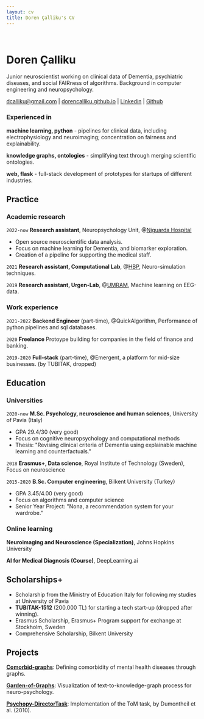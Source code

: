 ```yaml
---
layout: cv
title: Doren Çalliku's CV
---
```

<br>

# Doren Çalliku

Junior neuroscientist working on clinical data of Dementia, psychiatric diseases, and social FAIRness of algorithms. Background in computer engineering and neuropsychology. 

<div id="webaddress">
<a href="mailto:dcalliku@gmail.com">dcalliku@gmail.com</a>
| <a href="https://dorencalliku.github.io">dorencalliku.github.io</a>
| <a href="https://www.linkedin.com/in/doren-calliku-23a55623b/">Linkedin</a>
| <a href="https://github.com/DorenCalliku">Github</a>
</div>

### Experienced in

__machine learning, python__ - pipelines for clinical data, including electrophysiology and neuroimaging; concentration on fairness and explainability.

__knowledge graphs, ontologies__ - simplifying text through merging scientific ontologies. 

__web, flask__ - full-stack development of prototypes for startups of different industries. 

## Practice

### Academic research

`2022-now`
__Research assistant__, Neuropsychology Unit, @[Niguarda Hospital](https://www.ospedaleniguarda.it/EN/)

- Open source neuroscientific data analysis.
- Focus on machine learning for Dementia, and biomarker exploration. 
- Creation of a pipeline for supporting the medical staff.  

`2021`
__Research assistant, Computational Lab__, @[HBP](https://dangelo.unipv.it/researchlab/projects/hbp/), Neuro-simulation techniques.

`2019`
__Research assistant, Urgen-Lab__, @[UMRAM](http://umram.bilkent.edu.tr/index.php/research-groups/), Machine learning on EEG-data.

### Work experience

`2021-2022`
__Backend Engineer__ (part-time), @QuickAlgorithm, Performance of python pipelines and sql databases.

`2020`
__Freelance__ Protoype building for companies in the field of finance and banking.

`2019-2020`
__Full-stack__ (part-time), @Emergent, a platform for mid-size businesses. (by TUBITAK, dropped)

## Education

### Universities

`2020-now`
__M.Sc. Psychology, neuroscience and human sciences__, University of Pavia (Italy)

- GPA 29.4/30 (very good)
- Focus on cognitive neuropsychology and computational methods
- Thesis: "Revising clinical criteria of Dementia using explainable machine learning and counterfactuals."

`2018`
__Erasmus+, Data science__, Royal Institute of Technology (Sweden), Focus on neuroscience

`2015-2020`
__B.Sc. Computer engineering__, Bilkent University (Turkey)

- GPA 3.45/4.00 (very good)
- Focus on algorithms and computer science
- Senior Year Project: "Nona, a recommendation system for your wardrobe."

### Online learning

__Neuroimaging and Neuroscience (Specialization)__, Johns Hopkins University

__AI for Medical Diagnosis (Course)__, DeepLearning.ai

## Scholarships+

- Scholarship from the Ministry of Education Italy for following my studies at University of Pavia
- __TUBITAK-1512__ (200.000 TL) for starting a tech start-up (dropped after winning).
- Erasmus Scholarship, Erasmus+ Program support for exchange at Stockholm, Sweden
- Comprehensive Scholarship, Bilkent University

## Projects

__[Comorbid-graphs](https://github.com/DorenCalliku/comorbid-graphs)__: Defining comorbidity of mental health diseases through graphs.

__[Garden-of-Graphs](http://garden-of-graphs.herokuapp.com/)__: Visualization of text-to-knowledge-graph process for neuro-psychology.

__[Psychopy-DirectorTask](https://github.com/DorenCalliku/directortask)__: Implementation of the ToM task, by Dumontheil et al. (2010).

<!-- ### Footer

Last updated: November 2022 -->


